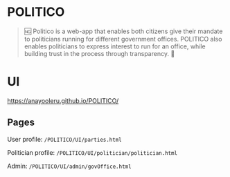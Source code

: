 # POLITICO
 > :ng: Politico is a web-app that enables both citizens give their mandate to politicians running for different government offices. POLITICO also enables politicians to express interest to run for an office, while building trust in the process through transparency. :slot_machine:

 # UI
https://anayooleru.github.io/POLITICO/

 ## Pages
 User profile: `/POLITICO/UI/parties.html`

 Politician profile: `/POLITICO/UI/politician/politician.html`

 Admin: `/POLITICO/UI/admin/govOffice.html` 
